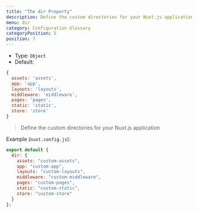 ```yaml
---
title: "The dir Property"
description: Define the custom directories for your Nuxt.js application
menu: dir
category: Configuration Glossary
categoryPosition: 5
position: 7
---
```


- Type: `Object`
- Default:

```js
{
  assets: 'assets',
  app: 'app',
  layouts: 'layouts',
  middleware: 'middleware',
  pages: 'pages',
  static: 'static',
  store: 'store'
}
```

> Define the custom directories for your Nuxt.js application

Example (`nuxt.config.js`):

```js
export default {
  dir: {
    assets: "custom-assets",
    app: "custom-app",
    layouts: "custom-layouts",
    middleware: "custom-middleware",
    pages: "custom-pages",
    static: "custom-static",
    store: "custom-store"
  }
};
```
